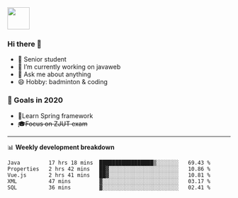 <img src="https://github.com/egoist/egoist/raw/master/balloon.gif" width="50">

### Hi there 🐏

- 🌱 Senior student
- 🔭 I’m currently working on javaweb
- 💬 Ask me about anything
- 😄 Hobby: badminton & coding

### 🚀 Goals in 2020
+ 🍃Learn Spring framework
+ ~~🎓Focus on ZJUT exam~~
-------

📊 **Weekly development breakdown**
<!--START_SECTION:waka-->
```text
Java         17 hrs 18 mins  █████████████████▒░░░░░░░   69.43 % 
Properties   2 hrs 42 mins   ██▓░░░░░░░░░░░░░░░░░░░░░░   10.86 % 
Vue.js       2 hrs 41 mins   ██▓░░░░░░░░░░░░░░░░░░░░░░   10.81 % 
XML          47 mins         ▓░░░░░░░░░░░░░░░░░░░░░░░░   03.17 % 
SQL          36 mins         ▓░░░░░░░░░░░░░░░░░░░░░░░░   02.41 % 
```
<!--END_SECTION:waka-->
